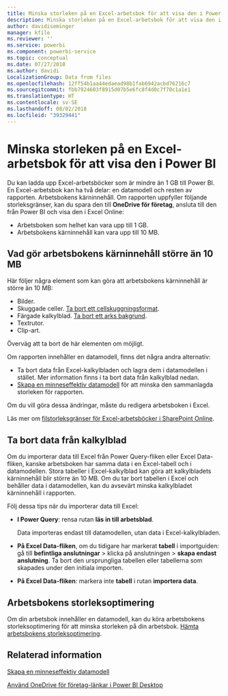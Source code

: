 ```yaml
---
title: Minska storleken på en Excel-arbetsbok för att visa den i Power BI
description: Minska storleken på en Excel-arbetsbok för att visa den i Power BI
author: davidiseminger
manager: kfile
ms.reviewer: ''
ms.service: powerbi
ms.component: powerbi-service
ms.topic: conceptual
ms.date: 07/27/2018
ms.author: davidi
LocalizationGroup: Data from files
ms.openlocfilehash: 12ff54b1aa44edaead98b1fab6942acbd76216c7
ms.sourcegitcommit: fbb7924603f8915d07b5e6fc8f4d0c7f70c1a1e1
ms.translationtype: HT
ms.contentlocale: sv-SE
ms.lasthandoff: 08/02/2018
ms.locfileid: "39329441"
---
```

# <a name="reduce-the-size-of-an-excel-workbook-to-view-it-in-power-bi"></a>Minska storleken på en Excel-arbetsbok för att visa den i Power BI
Du kan ladda upp Excel-arbetsböcker som är mindre än 1 GB till Power BI. En Excel-arbetsbok kan ha två delar: en datamodell och resten av rapporten. Arbetsbokens kärninnehåll. Om rapporten uppfyller följande storleksgränser, kan du spara den till **OneDrive för företag**, ansluta till den från Power BI och visa den i Excel Online:

* Arbetsboken som helhet kan vara upp till 1 GB.
* Arbetsbokens kärninnehåll kan vara upp till 10 MB.

## <a name="what-makes-core-worksheet-contents-larger-than-10-mb"></a>Vad gör arbetsbokens kärninnehåll större än 10 MB
Här följer några element som kan göra att arbetsbokens kärninnehåll är större än 10 MB:

* Bilder.
* Skuggade celler. [Ta bort ett cellskuggningsformat](https://support.office.com/article/Add-or-change-the-background-color-of-cells-ac10f131-b847-428f-b656-d65375fb815e).
* Färgade kalkylblad. [Ta bort ett arks bakgrund](https://support.office.com/en-US/article/add-or-remove-a-sheet-background-3577a762-8450-4556-96a2-cc265abc00a8).
* Textrutor.
* Clip-art.

Överväg att ta bort de här elementen om möjligt. 

Om rapporten innehåller en datamodell, finns det några andra alternativ: 

* Ta bort data från Excel-kalkylbladen och lagra dem i datamodellen i stället. Mer information finns i ta bort data från kalkylblad nedan. 
* [Skapa en minneseffektiv datamodell](https://support.office.com/article/Create-a-memory-efficient-Data-Model-using-Excel-2013-and-the-Power-Pivot-add-in-951c73a9-21c4-46ab-9f5e-14a2833b6a70) för att minska den sammanlagda storleken för rapporten.

Om du vill göra dessa ändringar, måste du redigera arbetsboken i Excel.

Läs mer om [filstorleksgränser för Excel-arbetsböcker i SharePoint Online](https://support.office.com/article/File-size-limits-for-workbooks-in-SharePoint-Online-9e5bc6f8-018f-415a-b890-5452687b325e).

## <a name="remove-data-from-worksheets"></a>Ta bort data från kalkylblad
Om du importerar data till Excel från Power Query-fliken eller Excel Data-fliken, kanske arbetsboken har samma data i en Excel-tabell och i datamodellen. Stora tabeller i Excel-kalkylblad kan göra att kalkylbladets kärninnehåll blir större än 10 MB. Om du tar bort tabellen i Excel och behåller data i datamodellen, kan du avsevärt minska kalkylbladet kärninnehåll i rapporten. 

Följ dessa tips när du importerar data till Excel:

* **I Power Query**: rensa rutan **läs in till arbetsblad**.
  
  Data importeras endast till datamodellen, utan data i Excel-kalkylbladen.
* **På Excel Data-fliken**, om du tidigare har markerat **tabell** i importguiden: gå till **befintliga anslutningar** \> klicka på anslutningen \> **skapa endast anslutning**. Ta bort den ursprungliga tabellen eller tabellerna som skapades under den initiala importen.
* **På Excel Data-fliken**: markera inte **tabell** i rutan **importera data**.

## <a name="workbook-size-optimizer"></a>Arbetsbokens storleksoptimering
Om din arbetsbok innehåller en datamodell, kan du köra arbetsbokens storleksoptimering för att minska storleken på din arbetsbok. [Hämta arbetsbokens storleksoptimering](https://www.microsoft.com/en-us/download/details.aspx?id=38793).

## <a name="related-info"></a>Relaterad information
[Skapa en minneseffektiv datamodell](https://support.office.com/article/Create-a-memory-efficient-Data-Model-using-Excel-2013-and-the-Power-Pivot-add-in-951c73a9-21c4-46ab-9f5e-14a2833b6a70)

[Använd OneDrive för företag-länkar i Power BI Desktop](desktop-use-onedrive-business-links.md)

